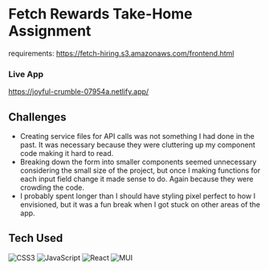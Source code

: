 # Fetch Rewards Take-Home Assignment
requirements: https://fetch-hiring.s3.amazonaws.com/frontend.html

### Live App
https://joyful-crumble-07954a.netlify.app/

## Challenges
- Creating service files for API calls was not something I had done in the past. It was necessary because they were cluttering up my component code making it hard to read.
- Breaking down the form into smaller components seemed unnecessary considering the small size of the project, but once I making functions for each input field change it made sense to do. Again because they were crowding the code.
- I probably spent longer than I should have styling pixel perfect to how I envisioned, but it was a fun break when I got stuck on other areas of the app.

## Tech Used
![CSS3](https://img.shields.io/badge/css3-%231572B6.svg?style=for-the-badge&logo=css3&logoColor=white)
![JavaScript](https://img.shields.io/badge/javascript-%23323330.svg?style=for-the-badge&logo=javascript&logoColor=%23F7DF1E)
![React](https://img.shields.io/badge/react-%2320232a.svg?style=for-the-badge&logo=react&logoColor=%2361DAFB)
![MUI](https://img.shields.io/badge/MUI-%230081CB.svg?style=for-the-badge&logo=mui&logoColor=white)